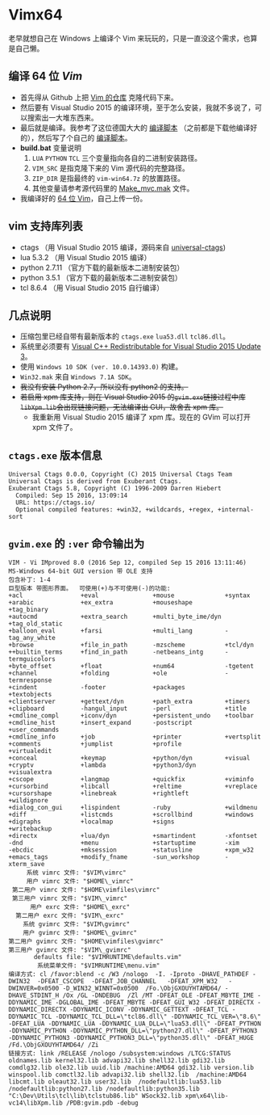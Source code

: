 # Vimx64
老早就想自己在 Windows 上编译个 Vim 来玩玩的，只是一直没这个需求，也算是自己懒。

## 编译 64 位 *Vim*
+ 首先得从 Github 上把 [Vim 的仓库][1] 克隆代码下来。
+ 然后要有 Visual Studio 2015 的编译环境，至于怎么安装，我就不多说了，可以搜索出一大堆东西来。
+ 最后就是编译。我参考了这位德国大大的 [编译脚本][2] （之前都是下载他编译好的），然后写了个自己的 [编译脚本](build.bat)。
+ **build.bat** 变量说明
    1. `LUA` `PYTHON` `TCL` 三个变量指向各自的二进制安装路径。
    2. `VIM_SRC` 是指克隆下来的 Vim 源代码的完整路径。
    2. `ZIP_DIR` 是指最终的 `vim-win64.7z` 的放置路径。
    3. 其他变量请参考源代码里的 [Make_mvc.mak][4] 文件。
+ 我编译好的 [64 位 Vim](vim-win64.7z)，自己上传一份。

## vim 支持库列表
+ ctags （用 Visual Studio 2015 编译，源码来自 [universal-ctags][3])
+ lua 5.3.2 （用 Visual Studio 2015 编译）
+ python 2.7.11 （官方下载的最新版本二进制安装包）
+ python 3.5.1 （官方下载的最新版本二进制安装包）
+ tcl 8.6.4 （用 Visual Studio 2015 自行编译）

## 几点说明
+ 压缩包里已经自带有最新版本的 `ctags.exe` `lua53.dll` `tcl86.dll`。
+ 系统里必须要有 [Visual C++ Redistributable for Visual Studio 2015 Update 3][5]。
+ 使用 `Windows 10 SDK (ver. 10.0.14393.0)` 构建。
+ `Win32.mak` 来自 `Windows 7.1A SDK`。
+ ~~我没有安装 Python 2.7，所以没有 python2 的支持。~~
+ ~~若启用 xpm 库支持，则在 Visual Studio 2015 的`gvim.exe`链接过程中库`libXpm.lib`会出现链接问题，无法编译出 GUI，故舍去 xpm 库。~~
    + 我重新用 Visual Studio 2015 编译了 xpm 库。现在的 GVim 可以打开 xpm 文件了。

## `ctags.exe` 版本信息
```
Universal Ctags 0.0.0, Copyright (C) 2015 Universal Ctags Team
Universal Ctags is derived from Exuberant Ctags.
Exuberant Ctags 5.8, Copyright (C) 1996-2009 Darren Hiebert
  Compiled: Sep 15 2016, 13:09:14
  URL: https://ctags.io/
  Optional compiled features: +win32, +wildcards, +regex, +internal-sort
```

## `gvim.exe` 的 `:ver` 命令输出为

```
VIM - Vi IMproved 8.0 (2016 Sep 12, compiled Sep 15 2016 13:11:46)
MS-Windows 64-bit GUI version 带 OLE 支持
包含补丁: 1-4
巨型版本 带图形界面。  可使用(+)与不可使用(-)的功能:
+acl                +eval               +mouse              +syntax
+arabic             +ex_extra           +mouseshape         +tag_binary
+autocmd            +extra_search       +multi_byte_ime/dyn +tag_old_static
+balloon_eval       +farsi              +multi_lang         -tag_any_white
+browse             +file_in_path       -mzscheme           +tcl/dyn
++builtin_terms     +find_in_path       -netbeans_intg      -termguicolors
+byte_offset        +float              +num64              -tgetent
+channel            +folding            +ole                -termresponse
+cindent            -footer             +packages           +textobjects
+clientserver       +gettext/dyn        +path_extra         +timers
+clipboard          -hangul_input       -perl               +title
+cmdline_compl      +iconv/dyn          +persistent_undo    +toolbar
+cmdline_hist       +insert_expand      -postscript         +user_commands
+cmdline_info       +job                +printer            +vertsplit
+comments           +jumplist           +profile            +virtualedit
+conceal            +keymap             +python/dyn         +visual
+cryptv             +lambda             +python3/dyn        +visualextra
+cscope             +langmap            +quickfix           +viminfo
+cursorbind         +libcall            +reltime            +vreplace
+cursorshape        +linebreak          +rightleft          +wildignore
+dialog_con_gui     +lispindent         -ruby               +wildmenu
+diff               +listcmds           +scrollbind         +windows
+digraphs           +localmap           +signs              +writebackup
+directx            +lua/dyn            +smartindent        -xfontset
-dnd                +menu               +startuptime        -xim
-ebcdic             +mksession          +statusline         +xpm_w32
+emacs_tags         +modify_fname       -sun_workshop       -xterm_save
     系统 vimrc 文件: "$VIM\vimrc"
     用户 vimrc 文件: "$HOME\_vimrc"
 第二用户 vimrc 文件: "$HOME\vimfiles\vimrc"
 第三用户 vimrc 文件: "$VIM\_vimrc"
      用户 exrc 文件: "$HOME\_exrc"
  第二用户 exrc 文件: "$VIM\_exrc"
    系统 gvimrc 文件: "$VIM\gvimrc"
    用户 gvimrc 文件: "$HOME\_gvimrc"
第二用户 gvimrc 文件: "$HOME\vimfiles\gvimrc"
第三用户 gvimrc 文件: "$VIM\_gvimrc"
       defaults file: "$VIMRUNTIME\defaults.vim"
        系统菜单文件: "$VIMRUNTIME\menu.vim"
编译方式: cl /favor:blend -c /W3 /nologo  -I. -Iproto -DHAVE_PATHDEF -DWIN32  -DFEAT_CSCOPE  -DFEAT_JOB_CHANNEL   -DFEAT_XPM_W32   -DWINVER=0x0500 -D_WIN32_WINNT=0x0500  /Fo.\ObjGXOUYHTAMD64/ -DHAVE_STDINT_H /Ox /GL -DNDEBUG  /Zl /MT -DFEAT_OLE -DFEAT_MBYTE_IME -DDYNAMIC_IME -DGLOBAL_IME -DFEAT_MBYTE -DFEAT_GUI_W32 -DFEAT_DIRECTX -DDYNAMIC_DIRECTX -DDYNAMIC_ICONV -DDYNAMIC_GETTEXT -DFEAT_TCL -DDYNAMIC_TCL -DDYNAMIC_TCL_DLL=\"tcl86.dll\" -DDYNAMIC_TCL_VER=\"8.6\" -DFEAT_LUA -DDYNAMIC_LUA -DDYNAMIC_LUA_DLL=\"lua53.dll\" -DFEAT_PYTHON -DDYNAMIC_PYTHON -DDYNAMIC_PYTHON_DLL=\"python27.dll\" -DFEAT_PYTHON3 -DDYNAMIC_PYTHON3 -DDYNAMIC_PYTHON3_DLL=\"python35.dll\" -DFEAT_HUGE /Fd.\ObjGXOUYHTAMD64/ /Zi
链接方式: link /RELEASE /nologo /subsystem:windows /LTCG:STATUS oldnames.lib kernel32.lib advapi32.lib shell32.lib gdi32.lib  comdlg32.lib ole32.lib uuid.lib /machine:AMD64 gdi32.lib version.lib   winspool.lib comctl32.lib advapi32.lib shell32.lib  /machine:AMD64  libcmt.lib oleaut32.lib user32.lib  /nodefaultlib:lua53.lib   /nodefaultlib:python27.lib /nodefaultlib:python35.lib   "C:\Dev\Utils\tcl\lib\tclstub86.lib" WSock32.lib xpm\x64\lib-vc14\libXpm.lib /PDB:gvim.pdb -debug
```

[1]: https://github.com/vim/vim
[2]: https://tuxproject.de/projects/vim/_compile.bat.php
[3]: https://github.com/universal-ctags/ctags.git
[4]: https://github.com/vim/vim/blob/master/src/Make_mvc.mak
[5]: https://www.microsoft.com/en-us/download/details.aspx?id=53587
